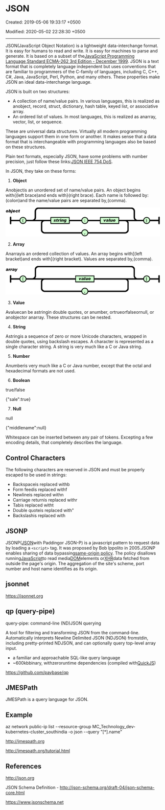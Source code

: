 # JSON

Created: 2019-05-06 19:33:17 +0500

Modified: 2020-05-02 22:28:30 +0500

---

JSON(JavaScript Object Notation) is a lightweight data-interchange format. It is easy for humans to read and write. It is easy for machines to parse and generate. It is based on a subset of the[JavaScript Programming Language](http://javascript.crockford.com/),[Standard ECMA-262 3rd Edition - December 1999](http://www.ecma-international.org/publications/files/ecma-st/ECMA-262.pdf). JSON is a text format that is completely language independent but uses conventions that are familiar to programmers of the C-family of languages, including C, C++, C#, Java, JavaScript, Perl, Python, and many others. These properties make JSON an ideal data-interchange language.

JSON is built on two structures:

- A collection of name/value pairs. In various languages, this is realized as anobject, record, struct, dictionary, hash table, keyed list, or associative array.
- An ordered list of values. In most languages, this is realized as anarray, vector, list, or sequence.

These are universal data structures. Virtually all modern programming languages support them in one form or another. It makes sense that a data format that is interchangeable with programming languages also be based on these structures.

Plain text formats, especially JSON, have some problems with number precision, just follow these links:[JSON IEEE 754](https://groups.google.com/forum/#!topic/twitter-development-talk/ahbvo3VTIYI),[DoS](https://www.reddit.com/r/java/comments/9jyv58/lowbandwidth_dos_vulnerability_in_jacksons/).

In JSON, they take on these forms:

1. **Object**

Anobjectis an unordered set of name/value pairs. An object begins with{(left brace)and ends with}(right brace). Each name is followed by:(colon)and the name/value pairs are separated by,(comma).

![image](media/JSON-image1.gif)

2. **Array**

Anarrayis an ordered collection of values. An array begins with[(left bracket)and ends with](right bracket). Values are separated by,(comma).

![ател Леше ](media/JSON-image2.gif)

3. **Value**

Avaluecan be astringin double quotes, or anumber, ortrueorfalseornull, or anobjector anarray. These structures can be nested.

4. **String**

Astringis a sequence of zero or more Unicode characters, wrapped in double quotes, using backslash escapes. A character is represented as a single character string. A string is very much like a C or Java string.

5. **Number**

Anumberis very much like a C or Java number, except that the octal and hexadecimal formats are not used.

6. **Boolean**

true/false

{"sale":true}

7. **Null**

null

{"middlename":null}

Whitespace can be inserted between any pair of tokens. Excepting a few encoding details, that completely describes the language.

## Control Characters

The following characters are reserved in JSON and must be properly escaped to be used in strings:

- Backspaceis replaced withb
- Form feedis replaced withf
- Newlineis replaced withn
- Carriage returnis replaced withr
- Tabis replaced witht
- Double quoteis replaced with"
- Backslashis replaced with

## JSONP

JSONP([JSON](https://en.wikipedia.org/wiki/JSON)with Paddingor JSON-P) is a javascript pattern to request data by loading a `<script>` tag. It was proposed by Bob Ippolito in 2005.JSONP enables sharing of data bypassing[same-origin policy](https://en.wikipedia.org/wiki/Same-origin_policy). The policy disallows running[JavaScript](https://en.wikipedia.org/wiki/JavaScript)to read media[DOM](https://en.wikipedia.org/wiki/Document_Object_Model)elements or[XHR](https://en.wikipedia.org/wiki/XMLHttpRequest)data fetched from outside the page's origin. The aggregation of the site's scheme, port number and host name identifies as its origin.

## jsonnet

<https://jsonnet.org>

## qp (query-pipe)

query-pipe: command-line (ND)JSON querying

A tool for filtering and transforming JSON from the command-line. Automatically interprets Newline Delimited JSON (NDJSON) fromstdin, including pretty-printed NDJSON, and can optionally query top-level array input.

- a familiar and approachable SQL-like query language
- ~600kbbinary, withzeroruntime dependencies (compiled with[QuickJS](https://bellard.org/quickjs/))

<https://github.com/paybase/qp>

## JMESPath

JMESPath is a query language for JSON.

## Example

az network public-ip list --resource-group MC_Technology_dev-kubernetes-cluster_southindia -o json --query "[*].name"

<http://jmespath.org>

<http://jmespath.org/tutorial.html>

## References

<http://json.org>

JSON Schema Definition - <http://json-schema.org/draft-04/json-schema-core.html>

<https://www.jsonschema.net>

